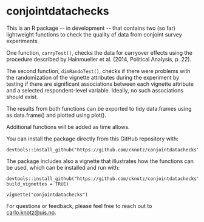 # conjointdatachecks

This is an R package -- in development -- that contains two (so far) lightweight functions to check
the quality of data from conjoint survey experiments.

One function, `carryTest()`, checks the data for carryover effects using the
procedure described by Hainmueller et al. (2014, Political Analysis, p. 22).

The second function, `dimRandoTest()`, checks if there were problems with the randomization of the vignette attributes during the experiment by testing if
there are significant associations between each vignette attribute and a
selected respondent-level variable. Ideally, no such associations should exist.

The results from both functions can be exported to tidy data.frames using
as.data.frame() and plotted using plot().

Additional functions will be added as time allows.

You can install the package directly from this GitHub repository with:
```
devtools::install_github("https://github.com/cknotz/conjointdatachecks")  

```

The package includes also a vignette that illustrates how the functions can be used, which can be installed and run with:
```
devtools::install_github("https://github.com/cknotz/conjointdatachecks",
build_vignettes = TRUE)   

vignette("conjointdatachecks")
```

For questions or feedback, please feel free to reach out to [carlo.knotz@uis.no](mailto:carlo.knotz@uis.no).
